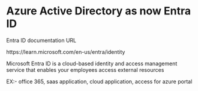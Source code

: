 <h1>Azure Active Directory as now Entra ID</h1>


<p>Entra ID documentation URL </p > <a> https://learn.microsoft.com/en-us/entra/identity </a>

Microsoft Entra ID is a cloud-based identity and access management service that enables your employees access external resources

EX:- office 365, saas application, cloud application, access for azure portal 
